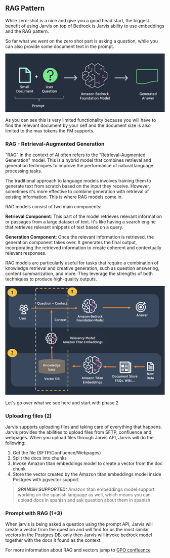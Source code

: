 ## RAG Pattern

While zero-shot is a nice and give you a good head start, the biggest benefit of using Jarvis on top of Bedrock is
Jarvis ability to use embeddings and the RAG pattern.

So far what we went on the zero shot part is asking a question, while you can also provide some document text in the prompt.

![Zero shot with Context](51-simple-rag.png)

As you can see this is very limited functionality because you will have to find the relevant document
by your self and the document size is also limited to the max tokens the FM supports.



### RAG  - Retrieval-Augmented Generation 
"RAG" in the context of AI often refers to the "Retrieval-Augmented Generation" model. This is a hybrid model that combines retrieval and generation techniques to improve the performance of natural language processing tasks.

The traditional approach to language models involves training them to generate text from scratch based on the input they receive. However, sometimes it's more effective to combine generation with retrieval of existing information. This is where RAG models come in.

RAG models consist of two main components:

**Retrieval Component**: This part of the model retrieves relevant information or passages from a large dataset of text. It's like having a search engine that retrieves relevant snippets of text based on a query.  

**Generation Component**: Once the relevant information is retrieved, the generation component takes over. It generates the final output, incorporating the retrieved information to create coherent and contextually relevant responses.

RAG models are particularly useful for tasks that require a combination of knowledge retrieval and creative generation, such as question answering, content summarization, and more. They leverage the strengths of both techniques to produce high-quality outputs.

![RAG](52-rag-with-external-data.png)

Let's go over what we see here and start with phase 2

### Uploading files (2)
Jarvis supports uploading files and taking care of everything that happens.
Jarvis provides the abilities to upload files from SFTP, confluence and webpages.
When you upload files through Jarvis API, Jarvis will do the following:  
1. Get the file (SFTP/Confluence/Webpages)  
2. Split the docs into chunks  
3. Invoke Amazon titan embeddings model to create a vector from the doc chunk  
4. Store the vector created by the Amazon titan embeddings model inside Postgres with pgvector support

> **_SPANISH SUPPORTED:_** Amazon titan embeddings model support working on the spanish language as well, which means
> you can upload docs in spanish and ask question about them in spanish


### Prompt with RAG (1+3)
When jarvis is being asked a question using the prompt API, Jarvis will create a vector from the question 
and will find for us the most similar vectors in the Postgres DB. only then Jarvis will invoke bedrock model together
with the docs it found as the context.  

For more information about RAG and vectors jump to [GPO confluence](https://gpo-engineering.atlassian.net/wiki/spaces/~5e2d8e0383d74c0e8217a19f/pages/2917040757/Hackathon-+2023+RAG+and+vectors)